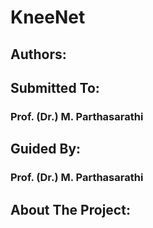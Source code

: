 # KneeNet
## Authors:
###
### 
## Submitted To:
### Prof. (Dr.) M. Parthasarathi
## Guided By:
### Prof. (Dr.) M. Parthasarathi
## About The Project:



